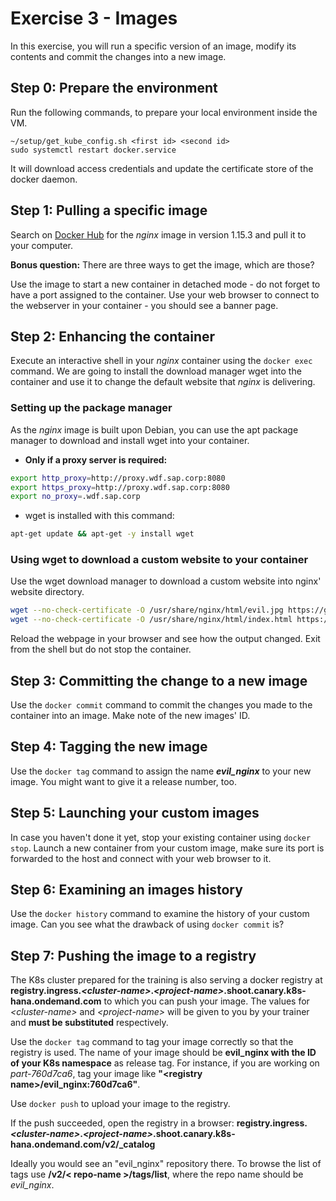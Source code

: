 # Exercise 3 - Images

In this exercise, you will run a specific version of an image, modify its contents and commit the changes into a new image.

## Step 0: Prepare the environment

Run the following commands, to prepare your local environment inside the VM.

```
~/setup/get_kube_config.sh <first id> <second id>
sudo systemctl restart docker.service
```
It will download access credentials and update the certificate store of the docker daemon.

## Step 1: Pulling a specific image

Search on [Docker Hub](https://hub.docker.com) for the _nginx_ image in version 1.15.3 and pull it to your computer.

**Bonus question:** There are three ways to get the image, which are those?

Use the image to start a new container in detached mode - do not forget to have a port assigned to the container. Use your web browser to connect to the webserver in your container - you should see a banner page.

## Step 2: Enhancing the container

Execute an interactive shell in your _nginx_ container using the `docker exec` command. We are going to install the download manager wget into the container and use it to change the default website that _nginx_ is delivering.

### Setting up the package manager

As the _nginx_ image is built upon Debian, you can use the apt package manager to download and install wget into your container.

- **Only if a proxy server is required:**
```bash
export http_proxy=http://proxy.wdf.sap.corp:8080
export https_proxy=http://proxy.wdf.sap.corp:8080
export no_proxy=.wdf.sap.corp
```

- wget is installed with this command:
```bash
apt-get update && apt-get -y install wget
```

### Using wget to download a custom website to your container

Use the wget download manager to download a custom website into nginx' website directory.

```bash
wget --no-check-certificate -O /usr/share/nginx/html/evil.jpg https://github.wdf.sap.corp/raw/slvi/docker-k8s-training/master/docker/res/evil.jpg
wget --no-check-certificate -O /usr/share/nginx/html/index.html https://github.wdf.sap.corp/raw/slvi/docker-k8s-training/master/docker/res/evil.html
```

Reload the webpage in your browser and see how the output changed. Exit from the shell but do not stop the container.

## Step 3: Committing the change to a new image

Use the `docker commit` command to commit the changes you made to the container into an image. Make note of the new images' ID.

## Step 4: Tagging the new image

Use the `docker tag` command to assign the name __*evil_nginx*__ to your new image. You might want to give it a release number, too.

## Step 5: Launching your custom images

In case you haven't done it yet, stop your existing container using `docker stop`. Launch a new container from your custom image, make sure its port is forwarded to the host and connect with your web browser to it.

## Step 6: Examining an images history

Use the `docker history` command to examine the history of your custom image. Can you see what the drawback of using `docker commit` is?

## Step 7: Pushing the image to a registry

The K8s cluster prepared for the training is also serving a docker registry at  **registry.ingress.*\<cluster-name\>*.*\<project-name\>*.shoot.canary.k8s-hana.ondemand.com** to which you can push your image. The values for *\<cluster-name\>* and *\<project-name\>* will be given to you by your trainer and **must be substituted** respectively.

Use the `docker tag` command to tag your image correctly so that the registry is used. The name of your image should be **evil_nginx with the ID of your K8s namespace** as release tag. For instance, if you are working on *part-760d7ca6*, tag your image like **"\<registry name\>/evil_nginx:760d7ca6"**.

Use `docker push` to upload your image to the registry.

If the push succeeded, open the registry in a browser: **registry.ingress.*\<cluster-name\>*.*\<project-name\>*.shoot.canary.k8s-hana.ondemand.com/v2/_catalog**

Ideally you would see an "evil_nginx" repository there. To browse the list of tags use **/v2/< repo-name >/tags/list**, where the repo name should be *evil_nginx*.
